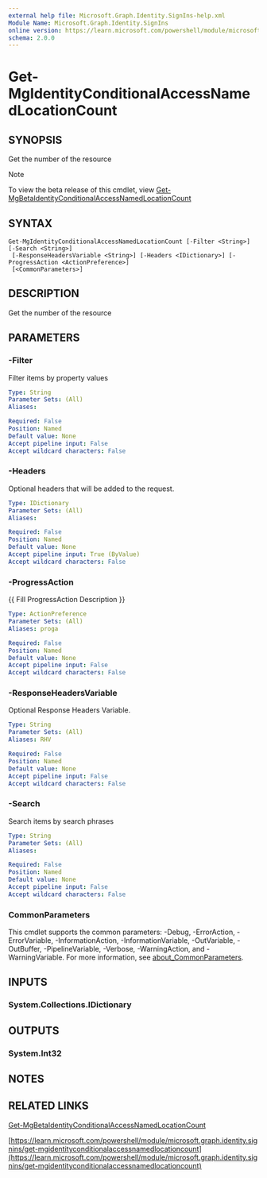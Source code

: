 ```yaml
---
external help file: Microsoft.Graph.Identity.SignIns-help.xml
Module Name: Microsoft.Graph.Identity.SignIns
online version: https://learn.microsoft.com/powershell/module/microsoft.graph.identity.signins/get-mgidentityconditionalaccessnamedlocationcount
schema: 2.0.0
---
```


# Get-MgIdentityConditionalAccessNamedLocationCount

## SYNOPSIS
Get the number of the resource

> [!NOTE]
> To view the beta release of this cmdlet, view [Get-MgBetaIdentityConditionalAccessNamedLocationCount](/powershell/module/Microsoft.Graph.Beta.Identity.SignIns/Get-MgBetaIdentityConditionalAccessNamedLocationCount?view=graph-powershell-beta)

## SYNTAX

```
Get-MgIdentityConditionalAccessNamedLocationCount [-Filter <String>] [-Search <String>]
 [-ResponseHeadersVariable <String>] [-Headers <IDictionary>] [-ProgressAction <ActionPreference>]
 [<CommonParameters>]
```

## DESCRIPTION
Get the number of the resource

## PARAMETERS

### -Filter
Filter items by property values

```yaml
Type: String
Parameter Sets: (All)
Aliases:

Required: False
Position: Named
Default value: None
Accept pipeline input: False
Accept wildcard characters: False
```

### -Headers
Optional headers that will be added to the request.

```yaml
Type: IDictionary
Parameter Sets: (All)
Aliases:

Required: False
Position: Named
Default value: None
Accept pipeline input: True (ByValue)
Accept wildcard characters: False
```

### -ProgressAction
{{ Fill ProgressAction Description }}

```yaml
Type: ActionPreference
Parameter Sets: (All)
Aliases: proga

Required: False
Position: Named
Default value: None
Accept pipeline input: False
Accept wildcard characters: False
```

### -ResponseHeadersVariable
Optional Response Headers Variable.

```yaml
Type: String
Parameter Sets: (All)
Aliases: RHV

Required: False
Position: Named
Default value: None
Accept pipeline input: False
Accept wildcard characters: False
```

### -Search
Search items by search phrases

```yaml
Type: String
Parameter Sets: (All)
Aliases:

Required: False
Position: Named
Default value: None
Accept pipeline input: False
Accept wildcard characters: False
```

### CommonParameters
This cmdlet supports the common parameters: -Debug, -ErrorAction, -ErrorVariable, -InformationAction, -InformationVariable, -OutVariable, -OutBuffer, -PipelineVariable, -Verbose, -WarningAction, and -WarningVariable. For more information, see [about_CommonParameters](http://go.microsoft.com/fwlink/?LinkID=113216).

## INPUTS

### System.Collections.IDictionary
## OUTPUTS

### System.Int32
## NOTES

## RELATED LINKS
[Get-MgBetaIdentityConditionalAccessNamedLocationCount](/powershell/module/Microsoft.Graph.Beta.Identity.SignIns/Get-MgBetaIdentityConditionalAccessNamedLocationCount?view=graph-powershell-beta)

[https://learn.microsoft.com/powershell/module/microsoft.graph.identity.signins/get-mgidentityconditionalaccessnamedlocationcount](https://learn.microsoft.com/powershell/module/microsoft.graph.identity.signins/get-mgidentityconditionalaccessnamedlocationcount)





